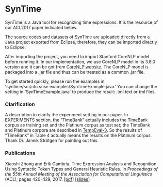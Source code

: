 # SynTime
SynTime is a Java tool for recognizing time expressions. It is the resource of our ACL2017 paper indicated below.

The source codes and datasets of SynTime are uploaded directly from a Java project exported from Eclipse, therefore, they can be imported directly to Eclipse.

After importing the project, you need to import Stanford CoreNLP model before running it. In our implementation, we use CoreNLP model in its 3.6.0 version and it can be got from [CoreNLP website](https://stanfordnlp.github.io/CoreNLP/history.html). The CoreNLP model is packaged into a .jar file and thus can be treated as a common .jar file.

To get started quickly, please run the examples in 'syntime/src/ntu.scse.examples/SynTimeExample.java.' You can change the setting in 'SynTimeExample.java' to produce the result: .tml text or tml files.


### Clarification
A description to clarify the experiment setting in our paper. In EXPERIMENTS section, the “TimeBank” actually includes the TimeBank corpus as training set and the Platinum corpus as test set; the TimeBank and Platinum corpora are described in [TempEval-3](http://www.derczynski.com/sheffield/papers/tempeval-3.pdf). So the results of “TimeBank” in Table 4 actually means the results on the Platinum corpus. Thank Dr. Jannik Strötgen for pointing out this.


### Publications
Xiaoshi Zhong and Erik Cambria. Time Expression Analysis and Recognition Using Syntactic Token Types and General Heuristic Rules. In *Proceedings of the 55th Annual Meeting of the Association for Computational Linguistics* (ACL), pages 420-429, 2017. [[pdf](http://aclweb.org/anthology/P/P17/P17-1039.pdf)] [[slides](https://xszhong.github.io/slides/SynTime-ACL2017-ZhongEtal-Slides.pdf)]
